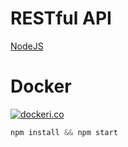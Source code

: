 RESTful API
===========

[NodeJS](https://nodej.org)

Docker
======
[![dockeri.co](http://dockeri.co/image/_/node)](https://registry.hub.docker.com/_/node/)
```javascript
npm install && npm start
```